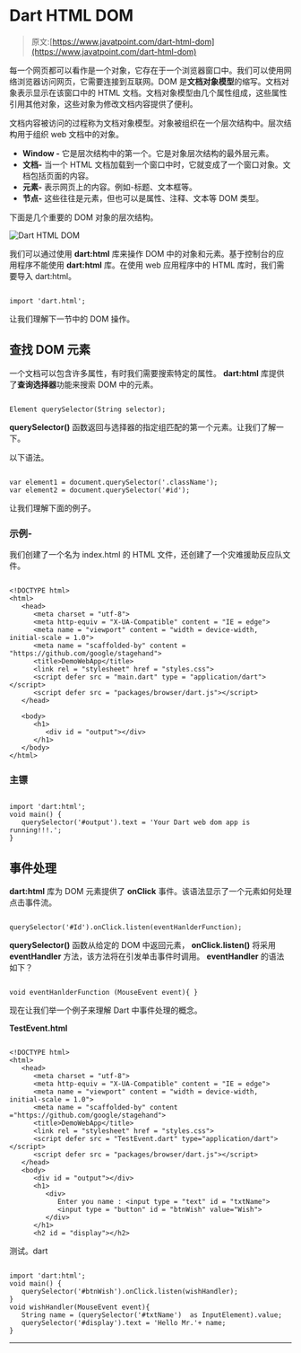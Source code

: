 # Dart HTML DOM

> 原文:[https://www.javatpoint.com/dart-html-dom](https://www.javatpoint.com/dart-html-dom)

每一个网页都可以看作是一个对象，它存在于一个浏览器窗口中。我们可以使用网络浏览器访问网页，它需要连接到互联网。DOM 是**文档对象模型**的缩写。文档对象表示显示在该窗口中的 HTML 文档。文档对象模型由几个属性组成，这些属性引用其他对象，这些对象为修改文档内容提供了便利。

文档内容被访问的过程称为文档对象模型。对象被组织在一个层次结构中。层次结构用于组织 web 文档中的对象。

*   **Window -** 它是层次结构中的第一个。它是对象层次结构的最外层元素。
*   **文档-** 当一个 HTML 文档加载到一个窗口中时，它就变成了一个窗口对象。文档包括页面的内容。
*   **元素-** 表示网页上的内容。例如-标题、文本框等。
*   **节点-** 这些往往是元素，但也可以是属性、注释、文本等 DOM 类型。

下面是几个重要的 DOM 对象的层次结构。

![Dart HTML DOM](../Images/76608f23357b41e98177b82bffb0dfed.png)

我们可以通过使用 **dart:html** 库来操作 DOM 中的对象和元素。基于控制台的应用程序不能使用 **dart:html** 库。在使用 web 应用程序中的 HTML 库时，我们需要导入 dart:html。

```

import 'dart.html';

```

让我们理解下一节中的 DOM 操作。

## 查找 DOM 元素

一个文档可以包含许多属性，有时我们需要搜索特定的属性。 **dart:html** 库提供了**查询选择器**功能来搜索 DOM 中的元素。

```

Element querySelector(String selector);

```

**querySelector()** 函数返回与选择器的指定组匹配的第一个元素。让我们了解一下。

以下语法。

```

var element1 = document.querySelector('.className'); 
var element2 = document.querySelector('#id'); 

```

让我们理解下面的例子。

### 示例-

我们创建了一个名为 index.html 的 HTML 文件，还创建了一个灾难援助反应队文件。

```

<!DOCTYPE html>   
<html> 
   <head>     
      <meta charset = "utf-8">     
      <meta http-equiv = "X-UA-Compatible" content = "IE = edge">     
      <meta name = "viewport" content = "width = device-width, initial-scale = 1.0">
      <meta name = "scaffolded-by" content = "https://github.com/google/stagehand">
      <title>DemoWebApp</title>     
      <link rel = "stylesheet" href = "styles.css">     
      <script defer src = "main.dart" type = "application/dart"></script>
      <script defer src = "packages/browser/dart.js"></script> 
   </head>

   <body>   
      <h1>
         <div id = "output"></div> 
      </h1>  
   </body> 
</html>

```

### 主镖

```

import 'dart:html';  
void main() {   
   querySelector('#output').text = 'Your Dart web dom app is running!!!.'; 
}

```

## 事件处理

**dart:html** 库为 DOM 元素提供了 **onClick** 事件。该语法显示了一个元素如何处理点击事件流。

```

querySelector('#Id').onClick.listen(eventHanlderFunction); 

```

**querySelector()** 函数从给定的 DOM 中返回元素， **onClick.listen()** 将采用 **eventHandler** 方法，该方法将在引发单击事件时调用。 **eventHandler** 的语法如下？

```

void eventHanlderFunction (MouseEvent event){ } 

```

现在让我们举一个例子来理解 Dart 中事件处理的概念。

**TestEvent.html**

```

<!DOCTYPE html> 
<html> 
   <head> 
      <meta charset = "utf-8"> 
      <meta http-equiv = "X-UA-Compatible" content = "IE = edge"> 
      <meta name = "viewport" content = "width = device-width, initial-scale = 1.0"> 
      <meta name = "scaffolded-by" content ="https://github.com/google/stagehand"> 
      <title>DemoWebApp</title> 
      <link rel = "stylesheet" href = "styles.css"> 
      <script defer src = "TestEvent.dart" type="application/dart"></script> 
      <script defer src = "packages/browser/dart.js"></script> 
   </head>
   <body> 
      <div id = "output"></div> 
      <h1> 
         <div> 
            Enter you name : <input type = "text" id = "txtName"> 
            <input type = "button" id = "btnWish" value="Wish"> 
         </div> 
      </h1> 
      <h2 id = "display"></h2>

```

测试。dart

```

import 'dart:html'; 
void main() { 
   querySelector('#btnWish').onClick.listen(wishHandler); 
}  
void wishHandler(MouseEvent event){ 
   String name = (querySelector('#txtName')  as InputElement).value; 
   querySelector('#display').text = 'Hello Mr.'+ name; 
}

```

* * *